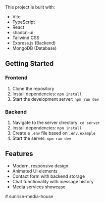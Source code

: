 


This project is built with:

- Vite
- TypeScript
- React
- shadcn-ui
- Tailwind CSS
- Express.js (Backend)
- MongoDB (Database)

## Getting Started

### Frontend
1. Clone the repository
2. Install dependencies: `npm install`
3. Start the development server: `npm run dev`

### Backend
1. Navigate to the server directory: `cd server`
2. Install dependencies: `npm install`
3. Create a `.env` file based on `.env.example`
4. Start the server: `npm run dev`

## Features
- Modern, responsive design
- Animated UI elements
- Contact form with backend storage
- Chat functionality with message history
- Media services showcase

#   s u n r i s e - m e d i a - h o u s e  
 